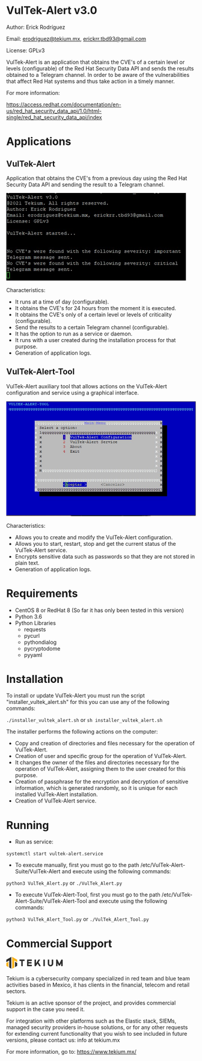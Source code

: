 # VulTek-Alert v3.0

Author: Erick Rodríguez 

Email: erodriguez@tekium.mx, erickrr.tbd93@gmail.com

License: GPLv3

VulTek-Alert is an application that obtains the CVE's of a certain level or levels (configurable) of the Red Hat Security Data API and sends the results obtained to a Telegram channel. In order to be aware of the vulnerabilities that affect Red Hat systems and thus take action in a timely manner.

For more information:

https://access.redhat.com/documentation/en-us/red_hat_security_data_api/1.0/html-single/red_hat_security_data_api/index

# Applications
## VulTek-Alert
Application that obtains the CVE's from a previous day using the Red Hat Security Data API and sending the result to a Telegram channel.

![VulTek-Alert](https://github.com/erickrr-bd/VulTek-Alert/blob/master/screens/screen2.jpg)

Characteristics:
- It runs at a time of day (configurable).
- It obtains the CVE's for 24 hours from the moment it is executed.
- It obtains the CVE's only of a certain level or levels of criticality (configurable).
- Send the results to a certain Telegram channel (configurable).
- It has the option to run as a service or daemon.
- It runs with a user created during the installation process for that purpose.
- Generation of application logs.

## VulTek-Alert-Tool
VulTek-Alert auxiliary tool that allows actions on the VulTek-Alert configuration and service using a graphical interface.

![VulTek-Alert-Tool](https://github.com/erickrr-bd/VulTek-Alert/blob/master/screens/screen1.jpg)

Characteristics:
- Allows you to create and modify the VulTek-Alert configuration.
- Allows you to start, restart, stop and get the current status of the VulTek-Alert service.
- Encrypts sensitive data such as passwords so that they are not stored in plain text.
- Generation of application logs.

# Requirements
- CentOS 8 or RedHat 8 (So far it has only been tested in this version)
- Python 3.6
- Python Libraries
  - requests
  - pycurl
  - pythondialog
  - pycryptodome
  - pyyaml

# Installation
To install or update VulTek-Alert you must run the script "installer_vultek_alert.sh" for this you can use any of the following commands:

`./installer_vultek_alert.sh` or `sh installer_vultek_alert.sh`

The installer performs the following actions on the computer:

- Copy and creation of directories and files necessary for the operation of VulTek-Alert.
- Creation of user and specific group for the operation of VulTek-Alert.
- It changes the owner of the files and directories necessary for the operation of VulTek-Alert, assigning them to the user created for this purpose.
- Creation of passphrase for the encryption and decryption of sensitive information, which is generated randomly, so it is unique for each installed VulTek-Alert installation.
- Creation of VulTek-Alert service.

# Running

- Run as service:

`systemctl start vultek-alert.service`

- To execute manually, first you must go to the path /etc/VulTek-Alert-Suite/VulTek-Alert and execute using the following commands:

`python3 VulTek_Alert.py` or `./VulTek_Alert.py`


- To execute VulTek-Alert-Tool, first you must go to the path /etc/VulTek-Alert-Suite/VulTek-Alert-Tool and execute using the following commands:

`python3 VulTek_Alert_Tool.py` or `./VulTek_Alert_Tool.py`

# Commercial Support
![Tekium](https://github.com/unmanarc/uAuditAnalyzer2/blob/master/art/tekium_slogo.jpeg)

Tekium is a cybersecurity company specialized in red team and blue team activities based in Mexico, it has clients in the financial, telecom and retail sectors.

Tekium is an active sponsor of the project, and provides commercial support in the case you need it.

For integration with other platforms such as the Elastic stack, SIEMs, managed security providers in-house solutions, or for any other requests for extending current functionality that you wish to see included in future versions, please contact us: info at tekium.mx

For more information, go to: https://www.tekium.mx/
